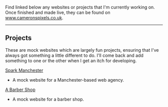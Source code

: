 Find linked below any websites or projects that I'm currently working on. Once finished and made live, they can be found on www.cameronspixels.co.uk.

---

## Projects
These are mock websites which are largely fun projects, ensuring that I've always got something a little different to do. I'll come back and add something to one or the other when I get an itch for developing.

[Spark Manchester](https://cameronspixels.github.io/sparkmanchester)

* A mock website for a Manchester-based web agency.

[A Barber Shop](https://cameronspixels.github.io/barbur)

* A mock website for a barber shop.
